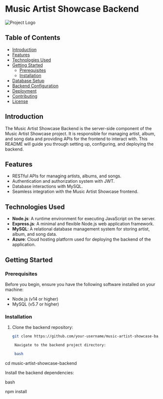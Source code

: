 # Music Artist Showcase Backend

![Project Logo](insert-your-backend-logo-url-here)

## Table of Contents

- [Introduction](#introduction)
- [Features](#features)
- [Technologies Used](#technologies-used)
- [Getting Started](#getting-started)
  - [Prerequisites](#prerequisites)
  - [Installation](#installation)
- [Database Setup](#database-setup)
- [Backend Configuration](#backend-configuration)
- [Deployment](#deployment)
- [Contributing](#contributing)
- [License](#license)

## Introduction

The Music Artist Showcase Backend is the server-side component of the Music Artist Showcase project. It is responsible for managing artist, album, and song data and providing APIs for the frontend to interact with. This README will guide you through setting up, configuring, and deploying the backend.

## Features

- RESTful APIs for managing artists, albums, and songs.
- Authentication and authorization system with JWT.
- Database interactions with MySQL.
- Seamless integration with the Music Artist Showcase frontend.

## Technologies Used

- **Node.js**: A runtime environment for executing JavaScript on the server.
- **Express.js**: A minimal and flexible Node.js web application framework.
- **MySQL**: A relational database management system for storing artist, album, and song data.
- **Azure**: Cloud hosting platform used for deploying the backend of the application.

## Getting Started

### Prerequisites

Before you begin, ensure you have the following software installed on your machine:

- Node.js (v14 or higher)
- MySQL (v5.7 or higher)

### Installation

1. Clone the backend repository:

   ```bash
   git clone https://github.com/your-username/music-artist-showcase-backend.git

    Navigate to the backend project directory:

    bash

cd music-artist-showcase-backend

Install the backend dependencies:

bash

npm install
